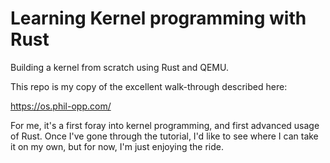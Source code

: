 # Learning Kernel programming with Rust

Building a kernel from scratch using Rust and QEMU.

This repo is my copy of the excellent walk-through described here:

https://os.phil-opp.com/

For me, it's a first foray into kernel programming, and first advanced usage of Rust. 
Once I've gone through the tutorial, I'd like to see where I can take
it on my own, but for now, I'm just enjoying the ride. 